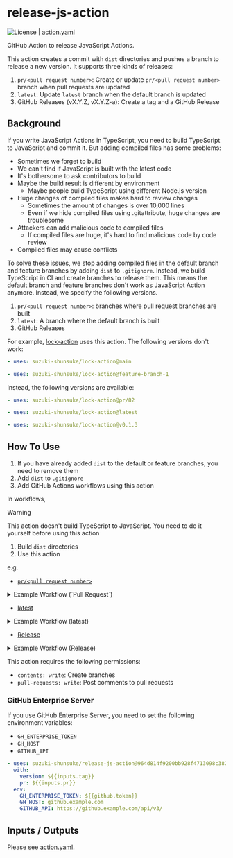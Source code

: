 # release-js-action

[![License](http://img.shields.io/badge/license-mit-blue.svg?style=flat-square)](https://raw.githubusercontent.com/suzuki-shunsuke/release-js-action/main/LICENSE) | [action.yaml](action.yaml)

GitHub Action to release JavaScript Actions.

This action creates a commit with `dist` directories and pushes a branch to release a new version.
It supports three kinds of releases:

1. `pr/<pull request number>`: Create or update `pr/<pull request number>` branch when pull requests are updated
1. `latest`: Update `latest` branch when the default branch is updated
1. GitHub Releases (vX.Y.Z, vX.Y.Z-a): Create a tag and a GitHub Release

## Background

If you write JavaScript Actions in TypeScript, you need to build TypeScript to JavaScript and commit it.
But adding compiled files has some problems:

- Sometimes we forget to build
- We can't find if JavaScript is built with the latest code
- It's bothersome to ask contributors to build
- Maybe the build result is different by environment
  - Maybe people build TypeScript using different Node.js version
- Huge changes of compiled files makes hard to review changes
  - Sometimes the amount of changes is over 10,000 lines
  - Even if we hide compiled files using .gitattribute, huge changes are troublesome
- Attackers can add malicious code to compiled files
  - If compiled files are huge, it's hard to find malicious code by code review
- Compiled files may cause conflicts

To solve these issues, we stop adding compiled files in the default branch and feature branches by adding `dist` to `.gitignore`.
Instead, we build TypeScript in CI and create branches to release them.
This means the default branch and feature branches don't work as JavaScript Action anymore.
Instead, we specify the following versions.

1. `pr/<pull request number>`: branches where pull request branches are built
1. `latest`: A branch where the default branch is built
1. GitHub Releases

For example, [lock-action](https://github.com/suzuki-shunsuke/lock-action) uses this action.
The following versions don't work:

```yaml
- uses: suzuki-shunsuke/lock-action@main
```

```yaml
- uses: suzuki-shunsuke/lock-action@feature-branch-1
```

Instead, the following versions are available:

```yaml
- uses: suzuki-shunsuke/lock-action@pr/82
```

```yaml
- uses: suzuki-shunsuke/lock-action@latest
```

```yaml
- uses: suzuki-shunsuke/lock-action@v0.1.3
```

## How To Use

1. If you have already added `dist` to the default or feature branches, you need to remove them
1. Add `dist` to `.gitignore`
1. Add GitHub Actions workflows using this action

In workflows,

> [!WARNING]
> This action doesn't build TypeScript to JavaScript.
> You need to do it yourself before using this action

1. Build `dist` directories
1. Use this action

e.g.

- [`pr/<pull request number>`](https://github.com/suzuki-shunsuke/lock-action/blob/main/.github/workflows/wc-create-pr-branch.yaml)

<details>
<summary>Example Workflow (`Pull Request`)</summary>

```yaml
---
name: wc-create-pr-branch
run-name: wc-create-pr-branch (${{inputs.pr}})
on:
  workflow_call:
    inputs:
      pr:
        description: "Pull Request Number"
        required: true
        type: number
      is_comment:
        description: If the comment is posted
        required: false
        default: false
        type: boolean
jobs:
  create-pr-branch:
    timeout-minutes: 30
    runs-on: ubuntu-latest
    permissions:
      contents: write
      pull-requests: write
    steps:
      - uses: actions/checkout@11bd71901bbe5b1630ceea73d27597364c9af683 # v4.2.2
      - run: gh pr checkout "$PR"
        if: inputs.pr != ''
        env:
          GITHUB_TOKEN: ${{github.token}}
          PR: ${{inputs.pr}}
      - run: npm ci
      - run: npm run build

      - uses: suzuki-shunsuke/release-js-action@964d814f9200bb928f4713098c38218881cfc493 # v0.1.0
        with:
          version: pr/${{inputs.pr}}
          is_comment: ${{inputs.is_comment}}
```

</details>

- [latest](https://github.com/suzuki-shunsuke/lock-action/blob/main/.github/workflows/main.yaml)

<details>
<summary>Example Workflow (latest)</summary>

```yaml
name: Update the latest branch
on:
  push:
    branches:
      - main
jobs:
  build:
    timeout-minutes: 15
    runs-on: ubuntu-latest
    permissions:
      contents: write
    steps:
      - uses: actions/checkout@11bd71901bbe5b1630ceea73d27597364c9af683 # v4.2.2
      - run: npm ci
      - run: npm run build
      - uses: suzuki-shunsuke/release-js-action@964d814f9200bb928f4713098c38218881cfc493 # v0.1.0
        with:
          version: latest
```

</details>

- [Release](https://github.com/suzuki-shunsuke/lock-action/blob/main/.github/workflows/release.yaml)

<details>
<summary>Example Workflow (Release)</summary>

```yaml
---
name: Release
run-name: Release ${{inputs.tag}}
on:
  workflow_dispatch:
    inputs:
      tag:
        description: "tag"
        required: true
      pr:
        description: "pr number (pre-release)"
        required: false
jobs:
  release:
    timeout-minutes: 30
    runs-on: ubuntu-latest
    permissions:
      contents: write
      pull-requests: write
    steps:
      - uses: actions/checkout@11bd71901bbe5b1630ceea73d27597364c9af683 # v4.2.2
      - run: gh pr checkout "$PR"
        if: inputs.pr != ''
        env:
          GITHUB_TOKEN: ${{github.token}}
          PR: ${{inputs.pr}}
      - run: npm ci
      - run: npm run build

      - uses: suzuki-shunsuke/release-js-action@964d814f9200bb928f4713098c38218881cfc493 # v0.1.0
        with:
          version: ${{inputs.tag}}
          pr: ${{inputs.pr}}
```

</details>

This action requires the following permissions:

- `contents: write`: Create branches
- `pull-requests: write`: Post comments to pull requests

### GitHub Enterprise Server

If you use GitHub Enterprise Server, you need to set the following environment variables:

- `GH_ENTERPRISE_TOKEN`
- `GH_HOST`
- `GITHUB_API`

```yaml
- uses: suzuki-shunsuke/release-js-action@964d814f9200bb928f4713098c38218881cfc493 # v0.1.0
  with:
    version: ${{inputs.tag}}
    pr: ${{inputs.pr}}
  env:
    GH_ENTERPRISE_TOKEN: ${{github.token}}
    GH_HOST: github.example.com
    GITHUB_API: https://github.example.com/api/v3/
```

## Inputs / Outputs

Please see [action.yaml](action.yaml).
